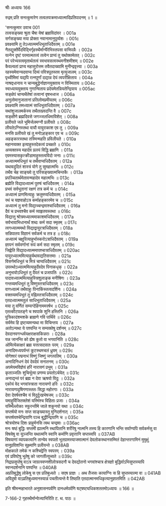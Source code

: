 श्रीः
अध्यायः 166

रुद्रम् प्रति सनत्कुमारेण तत्वलयक्रमाध्यात्मादिप्रतिपादनम् ॥ 1 ॥

'सनत्कुमार उवाच 	001  
तत्वसङ्ख्या श्रुता चैषा येषां ब्रह्मविदांवर ।	001a  
सर्गसङ्ख्या मया प्रोक्ता नवानामानुपूर्व्यशः ।	001c  
प्रवक्ष्यामि तु तेऽध्यात्ममधिभूताधिदैवतम् ॥	001e  
नैतद्युक्तैर्वेदविद्भिर्गृहस्थैर्मान्यैरेभिस्तपसा वाभिपन्नैः ।	002a  
यत्नेन दृष्टं परमात्मतत्वं तत्वेन प्राप्यं तु यथोक्तमेतत् ।	002c  
परं परेभ्यस्त्वमृतार्थतत्वं स्वभावसत्वस्थमनीशमीशम् ॥	002e  
कैवल्यतां प्राप्य महासुरोत्तम तवैतदाख्यामि मुनीन्द्रवृत्त्या ।	003a  
रहस्यमेवान्यदवाप्य दिव्यं पवित्रपूतस्तव मृत्युजालम् ॥	003c  
पृथ्वीमिमां यद्यपि रत्नपूर्णां दद्यान्न देयं त्वपरीक्षिताय ।	004a  
नाश्रद्दधानाय न चान्यबुद्धेर्नाज्ञानयुक्ताय न विस्मिताय ॥	004c  
स्वाध्याययुक्ताय गुणान्विताय प्रदेयमेतन्नियतेन्द्रियाय ॥	005ac  
सङ्क्षेपं चाप्यथैतेषां तत्वानां वृषभध्वज ।	006a  
अनुलोमानुजातानां प्रतिलोमप्रमीयतम् ॥	006c  
प्रवक्ष्यामि तमध्यात्मं साधिभूताधिदैवतम् ।	007a  
यथांशुजालमर्कस्य तथैतत्प्रवदन्ति वै ॥	007c  
सङ्क्षीणे ब्रह्मदिवसे जगज्जलधिमाविशेत् ।	008a  
प्रलीयते जले भूमिर्जलमग्नौ प्रलीयते ॥	008c  
लीयतेऽग्निस्तथा वायौ वायुराकाश एव तु ।	009a  
मनसि प्रलीयते खं तु मनोऽहङ्कार एव च ॥	009c  
अहङ्कारस्तथा तस्मिन्महति प्रविलीयते ।	010a  
महानव्यक्त इत्याहुस्तदेकत्वं प्रचक्षते ॥	010c  
अव्यक्तस्य महादेव प्रलयं विद्धि ब्रह्मणि ।	011a  
एवमस्यासकृत्क्रीडामाहुस्तत्वविदो जनाः ॥	011c  
अध्यात्ममधिभूतं च तथैवाप्यधिदैवतम् ।	012a  
यथावदुदितं शास्त्रं योगे तु सुमहात्मभिः ॥	012c  
तथैव चेह साङ्ख्ये तु परिसङ्ख्यात्मचिन्तकैः ।	013a  
प्रपञ्चितार्थमेतावन्महादेव महात्मभिः ॥	013c  
ब्रह्मेति विद्यादध्यात्मं पुरुषं चाधिदैवतम् ।	014a  
प्रभवं सर्वभूतानां रक्षणं तत्र कर्म च ॥	014c  
अध्यात्मं प्राणमित्याहुः क्रतुमप्यधिदैवतम् ।	015a  
रथं च यज्ञवाहोऽत्र कर्माहङ्कारमेव च ॥	015c  
अध्यात्मं तु मनो विद्याच्चन्द्रमाश्चाधिदैवतम् ।	016a  
दैवं च प्रभवश्चैव कर्म व्याहृतयस्तथा ॥	016c  
विद्यात्तु श्रोत्रमध्यात्ममाकाशमधिदैवतम् ।	017a  
सर्वभावाभिधानार्थं शब्दः कर्म सदा स्मृतम् ॥	017c  
त्वगध्यात्ममथो विद्याद्वायुरत्राधिदैवतम् ।	018a  
सन्निपातय विज्ञानं सर्वकर्म च तत्र ह ॥	018c  
अध्यात्मं चक्षुरित्याहुर्भास्करोऽत्राधिदैवतम् ।	019a  
ज्ञापनं सर्ववर्णानां रूपं कर्म सदा स्मृतम् ॥	019c  
जिह्वेति विद्यादध्यात्ममापश्चात्राधिदैवतम् ॥	020ac  
पायुरध्यात्ममित्याहुर्यथावद्यतिसत्तमाः ।	021a  
विसर्गमधिभूतं च मित्रं चाप्यधिदैवतम् ॥	021c  
उपस्थोऽध्यात्ममित्याहुर्देवदेव पिनाकधृक् ।	022a  
अनुभावोऽधिभूतं तु दैवतं च प्रजापतिः ॥	022c  
पादावध्यात्ममित्याहुस्त्रिशूलाङ्क मनीषिणः ।	023a  
गन्तव्यमधिभूतं तु विष्णुस्तत्राधिदैवतम् ॥	023c  
वागध्यात्मं तथैवाहुः पिनाकिंस्तत्वदर्शिनः ।	024a  
वक्तव्यमधिभूतं तु वह्निस्तत्राधिदैवतम् ॥	024c  
एतदध्यात्ममतुलं साधिभूताधिदैवतम् ।	025a  
मया तु वर्णितं सम्यग्देहिनाममरर्षभ ॥	025c  
एतत्कीटपतङ्गे च श्वपाके शुनि हस्तिनि ।	026a  
पुत्रिकादंशमशके ब्राह्मणे गवि पार्थिवे ॥	026c  
सर्वमेव हि द्रष्टव्यमन्यथा मा विचिन्तय ।	027a  
अतोऽन्यथा ये पश्यन्ति न सम्यक्तेषु दर्शनम् ॥	027c  
देवदानवगन्धर्वयक्षराक्षसकिन्नराः ।	028a  
यन्न जानन्ति को ह्येष कुतो वा भगवानिति ॥	028c  
ओमित्येकाक्षरं ब्रह्म यत्तत्सदसतः परम् ।	029a  
अनादिमध्यपर्यन्तं कूटस्थमचलं ध्रुवम् ॥	029c  
योगेश्वरं पद्मनाभं विष्णुं जिष्णुं जगत्पतिम् ।	030a  
अनादिनिधनं देवं देवदेवं सनातनम् ॥	030c  
अपमेयमविज्ञेयं हरिं नारायणं प्रभुम् ।	031a  
कृताञ्जलिः शुचिर्भूत्वा प्रणम्य प्रयतोऽर्चयेत् ॥	031c  
अनाद्यन्तं परं ब्रह्म न देवा ऋषयो विदुः ।	032a  
एकोयं वेद भगवांस्त्राता नारायणो हरिः ॥	032c  
नारायणादृषिगणास्ततः सिद्धा महोरगाः ।	033a  
देवा देवर्षयश्चैव यं विदुर्दुःखभेषजम् ॥	033c  
यमाहुर्विजितक्लेशं यस्मिंश्च विहिताः प्रजाः ।	034a  
यस्मिँल्लोकाः स्फुरन्तीमे जाले शकुनयो यथा ॥	034c  
सप्तर्षयो मनः सप्त साङ्ख्यास्तु मुनिदर्शनात् ।	035a  
सप्तर्षयश्चेन्द्रियाणि पञ्च बुद्धीन्द्रियाणि च ॥	035c  
श्रोत्रयोश्च दिशः प्राहुर्मनसि त्वथ चन्द्रमाः ॥	036ac  
मनः षष्ठं बुद्धिः सप्तमी ह्यात्मनि स्थापितानि शरीरेषु नात्मनि तस्य हि कारणानि भन्ति सर्वाण्यपि सर्वकर्मसु वा विषयेषु वा युञ्जन्ति यथात्मनि स्वानि कर्माणि प्रवृत्तानि सप्तस्वपि ॥	037AB  
विषयाणां व्यापकत्वानि तान्येव स्वपतो भूतग्रामस्याजमात्मानं देवलोकस्थानसम्मितं देहान्तरगामिनं मुमुक्षुं वानुप्रविशन्ति सूक्ष्माणि प्रलीयन्ते ॥	038AB  
मोक्षकाले तमेकं न कश्चिद्वेत्ति स्वपरम् ।	039a  
एवं प्रविष्टेषु भूतेषु को जागर्तीत्युच्यते ॥	039c  
निद्राप्रसुप्तेषु वाऽत्र जाग्रत्स्वप्नशीलोत्रसदनौ च देवद्योतनो भगवांश्चात्र क्षेत्रज्ञो बुद्धिर्वाऽभिसुप्तस्यापि स्वप्नदर्शनानि पश्यन्ति ॥	040AB  
अप्रतिबुद्धेषु लोकेषु स एव प्रतिबुध्यते । सएष प्राज्ञः । अथ तैजसः कायाग्निः स हि सुप्तस्यात्मा वा ॥	041AB  
अविदुषो वाऽप्रतिबुध्यमानस्यान्नं पचतीत्यन्ते वै तिष्ठति एतदात्मानमधिकृत्यानुज्ञातमिति ॥ 	042AB  

इति श्रीमन्महाभारते अनुशासनपर्वणि दानधर्मपर्वणि षट्षष्ट्यधिकशततमोऽध्यायः ॥ 166 ॥

7-166-2 गृहस्थैर्मान्येज्याभिरिति ट. थ. पाठः ॥
